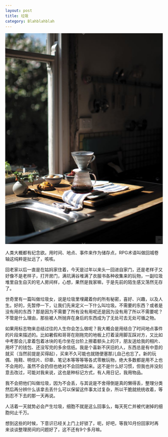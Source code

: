 ```yaml
---
layout: post
title: 垃圾
category: Blahblahblah
---
```


![coffee](/images/coffee.jpg "coffee")

人类大概都有纪念欲。用时间、地点、事件来作为储存点，RPG术语叫做回城卷轴这纯粹是扯远了，咳咳。

回老家以后一直是在姑妈家住着，今天是过年以来头一回进自家门，还是老样子又好像不是老样子，打开房门，满坑满谷堆满了衣服书各种收集来的玩物，一副垃圾堆里自生自灭的宅人房间样，心想，果然是我家嘛，于是先前的陌生感又荡然无存了。

世奇里有一篇叫做垃圾女，说是垃圾里埋藏着你的所有秘密，喜好、兴趣，以及人生。好的，先暂停一下，让我们先来定义一下什么叫垃圾。不需要的东西？或者是没有用的东西？那是因为不需要了所有没有用呢还是因为没有用了所以不需要呢？不管是什么理由，那些被人所抛弃在身后的东西成为了无处可去无处可循之物。

如果用标志物来总结过往的人生你会怎么做呢？我大概会是用结合了时间地点事件的片段来描述的。比如暑假和哥哥在刚拖完的地板上打着滚用脚互踩对方，又比如中考那会儿拿着包着冰块的毛巾坐在台阶上擦着额头上的汗，朋友送给我的相片、用坏了的钱包、还没写完的多余信纸。我是个喜新不厌旧的人，东西总是有中意的就买（当然前提是买得起），买来不久可能也就随便塞那儿自己也忘了。新的玩偶、拖鞋、明信片、印章、笔记本等等等等各式零散玩物，绝大多数都是用不上也不会用的，虽然不会扔但也绝对不会回想起来。这不是什么好习惯，但我也并没刻意去改过，可能对我来说，这也是种标记方式，有人用日记，我用物品。

我不会把他们叫做垃圾，因为不会丢，与其说是不舍得倒是真的懒得丢，整理分类然后再分辨什么该拿去丢什么可以保留这件事太过复杂，所以干脆就统统收着，等到忍不下去的那一天再说。

人活着一天就势必会产生垃圾，细胞不就是这么回事么，每天死亡并被代谢掉的细胞何止千万。

想到这些的时候，下意识已经关上门上好锁了，呃，好吧，等我10月份回家时再来谈谈整理房间的问题好了，这不还有9个多月嘛。

